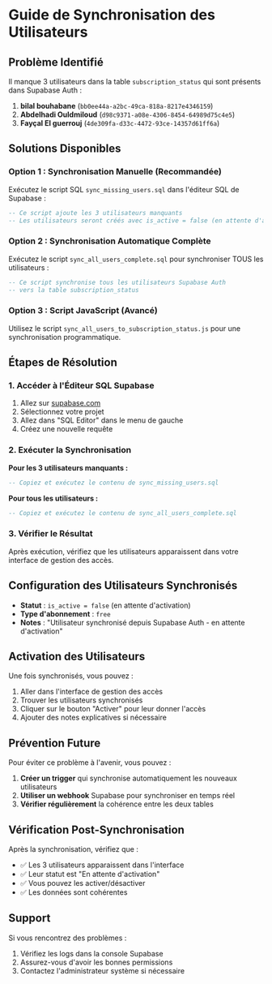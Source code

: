 # Guide de Synchronisation des Utilisateurs

## Problème Identifié

Il manque 3 utilisateurs dans la table `subscription_status` qui sont présents dans Supabase Auth :

1. **bilal bouhabane** (`bb0ee44a-a2bc-49ca-818a-8217e4346159`)
2. **Abdelhadi Ouldmiloud** (`d98c9371-a08e-4306-8454-64989d75c4e5`) 
3. **Fayçal El guerrouj** (`4de309fa-d33c-4472-93ce-14357d61ff6a`)

## Solutions Disponibles

### Option 1 : Synchronisation Manuelle (Recommandée)

Exécutez le script SQL `sync_missing_users.sql` dans l'éditeur SQL de Supabase :

```sql
-- Ce script ajoute les 3 utilisateurs manquants
-- Les utilisateurs seront créés avec is_active = false (en attente d'activation)
```

### Option 2 : Synchronisation Automatique Complète

Exécutez le script `sync_all_users_complete.sql` pour synchroniser TOUS les utilisateurs :

```sql
-- Ce script synchronise tous les utilisateurs Supabase Auth
-- vers la table subscription_status
```

### Option 3 : Script JavaScript (Avancé)

Utilisez le script `sync_all_users_to_subscription_status.js` pour une synchronisation programmatique.

## Étapes de Résolution

### 1. Accéder à l'Éditeur SQL Supabase

1. Allez sur [supabase.com](https://supabase.com)
2. Sélectionnez votre projet
3. Allez dans "SQL Editor" dans le menu de gauche
4. Créez une nouvelle requête

### 2. Exécuter la Synchronisation

**Pour les 3 utilisateurs manquants :**
```sql
-- Copiez et exécutez le contenu de sync_missing_users.sql
```

**Pour tous les utilisateurs :**
```sql
-- Copiez et exécutez le contenu de sync_all_users_complete.sql
```

### 3. Vérifier le Résultat

Après exécution, vérifiez que les utilisateurs apparaissent dans votre interface de gestion des accès.

## Configuration des Utilisateurs Synchronisés

- **Statut** : `is_active = false` (en attente d'activation)
- **Type d'abonnement** : `free`
- **Notes** : "Utilisateur synchronisé depuis Supabase Auth - en attente d'activation"

## Activation des Utilisateurs

Une fois synchronisés, vous pouvez :

1. Aller dans l'interface de gestion des accès
2. Trouver les utilisateurs synchronisés
3. Cliquer sur le bouton "Activer" pour leur donner l'accès
4. Ajouter des notes explicatives si nécessaire

## Prévention Future

Pour éviter ce problème à l'avenir, vous pouvez :

1. **Créer un trigger** qui synchronise automatiquement les nouveaux utilisateurs
2. **Utiliser un webhook** Supabase pour synchroniser en temps réel
3. **Vérifier régulièrement** la cohérence entre les deux tables

## Vérification Post-Synchronisation

Après la synchronisation, vérifiez que :

- ✅ Les 3 utilisateurs apparaissent dans l'interface
- ✅ Leur statut est "En attente d'activation"
- ✅ Vous pouvez les activer/désactiver
- ✅ Les données sont cohérentes

## Support

Si vous rencontrez des problèmes :

1. Vérifiez les logs dans la console Supabase
2. Assurez-vous d'avoir les bonnes permissions
3. Contactez l'administrateur système si nécessaire












